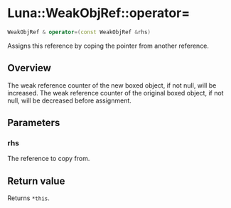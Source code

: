 # Luna::WeakObjRef::operator=

```c++
WeakObjRef & operator=(const WeakObjRef &rhs)
```

Assigns this reference by coping the pointer from another reference. 

## Overview
The weak reference counter of the new boxed object, if not null, will be increased. The weak reference counter of the original boxed object, if not null, will be decreased before assignment. 

## Parameters
### rhs
The reference to copy from. 

## Return value
Returns `*this`. 

